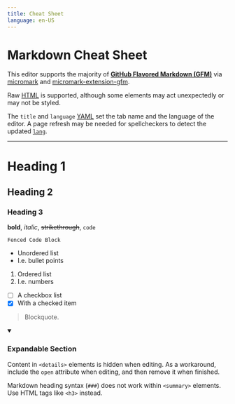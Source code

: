 ```yaml
---
title: Cheat Sheet
language: en-US
---
```


# Markdown Cheat Sheet

This editor supports the majority of **[GitHub Flavored Markdown (GFM)](https://github.github.com/gfm/)** via [micromark](https://github.com/micromark/micromark) and [micromark-extension-gfm](https://github.com/micromark/micromark-extension-gfm).

Raw [HTML](https://developer.mozilla.org/en-US/docs/Web/HTML) is supported, although some elements may act unexpectedly or may not be styled.

The `title` and `language` [YAML](https://yaml.org/) set the tab name and the language of the editor. A page refresh may be needed for spellcheckers to detect the updated [`lang`](https://developer.mozilla.org/en-US/docs/Web/HTML/Global_attributes/lang).

---

# Heading 1

## Heading 2

### Heading 3

**bold**, *italic*, ~~strikethrough~~, `code`

```
Fenced Code Block
```

- Unordered list
- I.e. bullet points

1. Ordered list
2. I.e. numbers

- [ ] A checkbox list
- [x] With a checked item

> Blockquote.

<details open>
<summary><h3>Expandable Section</h3></summary>

Content in `<details>` elements is hidden when editing. As a workaround, include the `open` attribute when editing, and then remove it when finished.

Markdown heading syntax (`###`) does not work within `<summary>` elements. Use HTML tags like `<h3>` instead.
</details>
